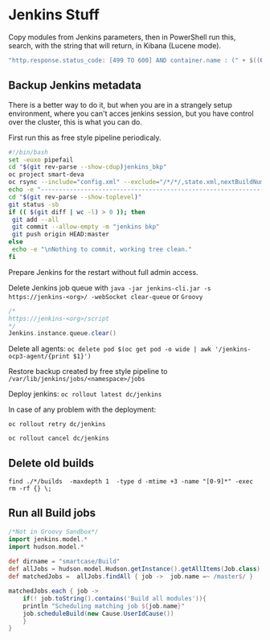 # Jenkins Stuff

Copy modules from Jenkins parameters, then in PowerShell run this, search, with the string that will return, in Kibana (Lucene mode).

```powershell
"http.response.status_code: [499 TO 600] AND container.name : (" + $((Get-Clipboard -Raw) -replace "\n", "* OR ") + "*)"
```

## Backup Jenkins metadata

There is a better way to do it, but when you are in a strangely setup environment, where you can't acces jenkins session, but you have control over the cluster, this is what you can do.

First run this as free style pipeline periodicaly.

```sh
#!/bin/bash
set -euxo pipefail
cd "$(git rev-parse --show-cdup)jenkins_bkp"
oc project smart-deva
oc rsync --include="config.xml" --exclude="/*/*/,state.xml,nextBuildNumber" --delete=true $(oc get pod | awk '/jenkins/&&!/agent/{print $1}'):/var/lib/jenkins/jobs/smartcase/jobs/ bkp/
echo -e "---------------------------------------------------------------\nGIT"
cd "$(git rev-parse --show-toplevel)"
git status -sb
if (( $(git diff | wc -l) > 0 )); then
 git add --all
 git commit --allow-empty -m "jenkins bkp"
 git push origin HEAD:master
else
 echo -e "\nNothing to commit, working tree clean."
fi
```

Prepare Jenkins for the restart without full admin access.

Delete Jenkins job queue with `java -jar jenkins-cli.jar -s https://jenkins-<org>/ -webSocket clear-queue` or `Groovy`

```groovy
/*
https://jenkins-<org>/script
*/
Jenkins.instance.queue.clear()
```

Delete all agents: `oc delete pod $(oc get pod -o wide | awk '/jenkins-ocp3-agent/{print $1}')`

Restore backup created by free style pipeline to `/var/lib/jenkins/jobs/<namespace>/jobs`

Deploy jenkins: `oc rollout latest dc/jenkins`

In case of any problem with the deployment:

`oc rollout retry dc/jenkins`

`oc rollout cancel dc/jenkins`

## Delete old builds

`find ./*/builds  -maxdepth 1  -type d -mtime +3 -name "[0-9]*" -exec rm -rf {} \;`

## Run all Build jobs

```groovy
/*Not in Groovy Sandbox*/
import jenkins.model.*
import hudson.model.*
  
def dirname = "smartcase/Build"
def allJobs = hudson.model.Hudson.getInstance().getAllItems(Job.class).findAll { it.getFullName().contains(dirname) }
def matchedJobs =  allJobs.findAll { job ->  job.name =~ /master$/ }

matchedJobs.each { job ->
    if(! job.toString().contains('Build all modules')){
    println "Scheduling matching job ${job.name}"
    job.scheduleBuild(new Cause.UserIdCause())
    }
}
```
